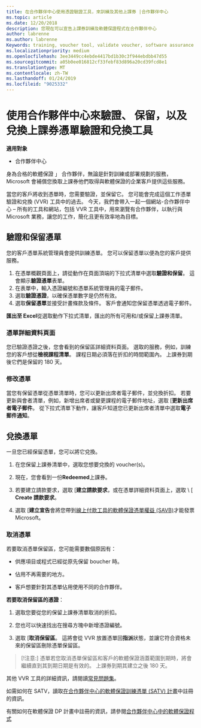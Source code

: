 ```yaml
---
title: 在合作夥伴中心使用憑證驗證工具，來訓練及其他上課券 |合作夥伴中心
ms.topic: article
ms.date: 12/20/2018
description: 您現在可以宣告上課券訓練及軟體保證程式在合作夥伴中心
author: labrenne
ms.author: labrenne
Keywords: training, voucher tool, validate voucher, software assurance claims, DPS, SATV
ms.localizationpriority: medium
ms.openlocfilehash: 3ee3449cc4ebde4417bd1b30c3f944ebdbb47d55
ms.sourcegitcommit: a05b0ee016812cf33febf83d896a20cd39fcd8e1
ms.translationtype: MT
ms.contentlocale: zh-TW
ms.lasthandoff: 01/24/2019
ms.locfileid: "9025332"
---
```

# <a name="use-the-voucher-validation-and-redemption-tool-in-partner-center-to-validate-reserve-and-redeem-vouchers"></a>使用合作夥伴中心來驗證、 保留，以及兌換上課券憑單驗證和兌換工具 

**適用對象**

- 合作夥伴中心

身為合格的軟體保證 」 合作夥伴，無論是針對訓練或部署規劃的服務，Microsoft 會補償您換取上課券他們取得與軟體保證的企業客戶提供這些服務。

當您的客戶將收到憑單時，您需要驗證，並保留它。 您可能會完成這個工作憑單驗證和兌換 (VVR) 工具中的過去。 今天，我們會帶入一起一個網站-合作夥伴中心 – 所有的工具和網站，包括 VVR 工具中，用來瀏覽有合作夥伴，以執行與 Microsoft 業務，讓您的工作，簡化且更有效率地為目標。

## <a name="validate-and-reserve-a-voucher"></a>驗證和保留憑單

您的客戶憑單系統管理員會提供訓練憑單。 您可以保留憑單以便為您的客戶提供服務。

1. 在憑單概觀頁面上，請從動作在頁面頂端的下拉式清單中選取**驗證和保留**。 這會顯示**驗證憑單**表單。
2. 在表單中，輸入憑證編號和憑單系統管理員的電子郵件。
3. 選取**驗證憑證**，以確保憑單數字是仍然有效。
4. 選取**保留憑單**並接受計畫條款及條件。 客戶會通知您保留憑單透過電子郵件。

**匯出至 Excel**從選取動作下拉式清單，匯出的所有可用和/或保留上課券清單。

### <a name="voucher-details-page"></a>憑單詳細資料頁面

您已驗證憑證之後，您會看到的保留區詳細資料頁面。 選取的服務，例如，訓練您的客戶想從**檢視課程清單**。
課程日期必須落在折扣的時間範圍內。 上課券到期後它們是保留的 180 天。

### <a name="modify-a-voucher"></a>修改憑單

當您有保留憑單從憑單清單時，您可以更新出席者電子郵件，並兌換折扣。 若要更新與會者清單，例如，新增出席者或變更課程的電子郵件地址，選取 [**更新出席者電子郵件**。 從下拉式清單下動作，讓客戶知道您已更新出席者清單中選取**電子郵件通知**。

## <a name="redeem-a-voucher"></a>兌換憑單

一旦您已經保留憑單，您可以將它兌換。 

1. 在您保留上課券清單中，選取您想要兌換的 voucher(s)。 
2. 現在，您會看到一份**Redeemed**上課券。

4. 若要建立請款要求，選取 [**建立請款要求**，或在憑單詳細資料頁面上，選取 \ [ **Create 請款要求**。

5. 選取 [**建立宣告**會將您帶到[線上付款工具的軟體保證憑單權益 (SAVB)](https://planningservices.partners.extranet.microsoft.com/en/Pages/getpaid.aspx)才能發票 Microsoft。


### <a name="cancel-a-voucher"></a>取消憑單

若要取消憑單保留區，您可能需要數個原因有：

- 供應項目或程式已經從原先保留 boucher 時。

- 佔用不再需要的地方。

- 客戶想要針對其憑單佔用使用不同的合作夥伴。

**若要取消保留區的憑證**：

1. 選取您要從您的保留上課券清單取消的折扣。

2. 您也可以快速找出在搜尋方塊中新增憑證編號。 

3. 選取 [**取消保留區**。 這將會從 VVR 放置憑單回**指派**狀態，並讓它符合資格未來的保留區刪除憑單保留區。

>[!注意:] 憑單若您取消憑單保留區和客戶的軟體保證涵蓋範圍到期時，將會繼續直到其到期日期是有效的。 上課券到期其建立之後 180 天。

其他 VVR 工具的詳細資訊，請閱讀[常見問題集](vvr-faq.md)。

如需如何在 SATV，讀取[在合作夥伴中心的軟體保證訓練憑單 (SATV) 計畫](software-assurance-satv.md)中註冊的資訊。

有關如何在軟體保證 DP 計畫中註冊的資訊，請參閱[合作夥伴中心中的軟體保證程式](software-assurance-dps.md)

